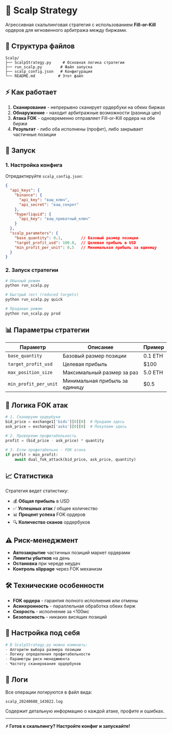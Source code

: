 # 🎯 Scalp Strategy

Агрессивная скальпинговая стратегия с использованием **Fill-or-Kill** ордеров для мгновенного арбитража между биржами.

## 📁 Структура файлов

```
Scalp/
├── ScalpStrategy.py     # Основная логика стратегии
├── run_scalp.py        # Файл запуска
├── scalp_config.json   # Конфигурация
└── README.md          # Этот файл
```

## ⚡ Как работает

1. **Сканирование** - непрерывно сканирует ордербуки на обеих биржах
2. **Обнаружение** - находит арбитражные возможности (разница цен)  
3. **Атака FOK** - одновременно отправляет Fill-or-Kill ордера на обе биржи
4. **Результат** - либо оба исполнены (профит), либо закрывает частичные позиции

## 🚀 Запуск

### 1. Настройка конфига
Отредактируйте `scalp_config.json`:
```json
{
  "api_keys": {
    "binance": {
      "api_key": "ваш_ключ",
      "api_secret": "ваш_секрет"
    },
    "hyperliquid": {
      "api_key": "ваш_приватный_ключ"
    }
  },
  "scalp_parameters": {
    "base_quantity": 0.1,        // Базовый размер позиции
    "target_profit_usd": 100.0,  // Целевая прибыль в USD
    "min_profit_per_unit": 0.5   // Минимальная прибыль за единицу
  }
}
```

### 2. Запуск стратегии
```bash
# Обычный режим
python run_scalp.py

# Быстрый тест (reduced targets)
python run_scalp.py quick

# Продакшн режим
python run_scalp.py prod
```

## 📊 Параметры стратегии

| Параметр | Описание | Пример |
|----------|----------|---------|
| `base_quantity` | Базовый размер позиции | 0.1 ETH |
| `target_profit_usd` | Целевая прибыль | $100 |
| `max_position_size` | Максимальный размер за раз | 5.0 ETH |
| `min_profit_per_unit` | Минимальная прибыль за единицу | $0.5 |

## 🎯 Логика FOK атак

```python
# 1. Сканируем ордербуки
bid_price = exchange1['bids'][0][0]  # Продаем здесь
ask_price = exchange2['asks'][0][0]  # Покупаем здесь

# 2. Проверяем профитабельность  
profit = (bid_price - ask_price) * quantity

# 3. Если профитабельно - FOK атака
if profit > min_profit:
    await dual_fok_attack(bid_price, ask_price, quantity)
```

## 📈 Статистика

Стратегия ведет статистику:
- 💰 **Общая прибыль** в USD
- ✅ **Успешных атак** / общее количество
- 📊 **Процент успеха** FOK ордеров
- 🔍 **Количество сканов** ордербуков

## ⚠️ Риск-менеджмент

- **Автозакрытие** частичных позиций маркет ордерами
- **Лимиты убытков** на день  
- **Остановка** при череде неудач
- **Контроль slippage** через FOK механизм

## 🛠️ Технические особенности

- **FOK ордера** - гарантия полного исполнения или отмены
- **Асинхронность** - параллельная обработка обеих бирж
- **Скорость** - исполнение за <100мс
- **Безопасность** - никаких висящих позиций

## 🔧 Настройка под себя

```python
# В ScalpStrategy.py можно изменить:
- Алгоритм выбора размера позиции
- Логику определения профитабельности  
- Параметры риск-менеджмента
- Частоту сканирования ордербуков
```

## 📝 Логи

Все операции логируются в файл вида:
```
scalp_20240608_143022.log
```

Содержит детальную информацию о каждой атаке, профите и ошибках.

---

**⚡ Готов к скальпингу? Настройте конфиг и запускайте!**